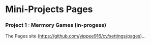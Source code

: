 # Mini-Projects Pages

### Project 1 : Mermory Games (in-progess)

The Pages site (https://github.com/yippee916/cv/settings/pages)...

